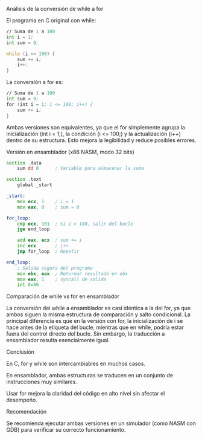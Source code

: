Análisis de la conversión de while a for

El programa en C original con while:

```asm
// Suma de 1 a 100
int i = 1;
int sum = 0;

while (i <= 100) {
    sum += i;
    i++;
}
```

La conversión a for es:
```asm
// Suma de 1 a 100
int sum = 0;
for (int i = 1; i <= 100; i++) {
    sum += i;
}
```
Ambas versiones son equivalentes, ya que el for simplemente agrupa la inicialización (int i = 1;), la condición (i <= 100;) y la actualización (i++) dentro de su estructura. Esto mejora la legibilidad y reduce posibles errores.

Versión en ensamblador (x86 NASM, modo 32 bits)

```asm
section .data
    sum dd 0      ; Variable para almacenar la suma

section .text
    global _start

_start:
    mov ecx, 1    ; i = 1
    mov eax, 0    ; sum = 0

for_loop:
    cmp ecx, 101  ; Si i > 100, salir del bucle
    jge end_loop

    add eax, ecx  ; sum += i
    inc ecx       ; i++
    jmp for_loop  ; Repetir

end_loop:
    ; Salida segura del programa
    mov ebx, eax  ; Retornar resultado en ebx
    mov eax, 1    ; syscall de salida
    int 0x80
```
Comparación de while vs for en ensamblador

La conversión del while a ensamblador es casi idéntica a la del for, ya que ambos siguen la misma estructura de comparación y salto condicional. La principal diferencia es que en la versión con for, la inicialización de i se hace antes de la etiqueta del bucle, mientras que en while, podría estar fuera del control directo del bucle. Sin embargo, la traducción a ensamblador resulta esencialmente igual.

Conclusión

En C, for y while son intercambiables en muchos casos.

En ensamblador, ambas estructuras se traducen en un conjunto de instrucciones muy similares.

Usar for mejora la claridad del código en alto nivel sin afectar el desempeño.

Recomendación

Se recomienda ejecutar ambas versiones en un simulador (como NASM con GDB) para verificar su correcto funcionamiento.

